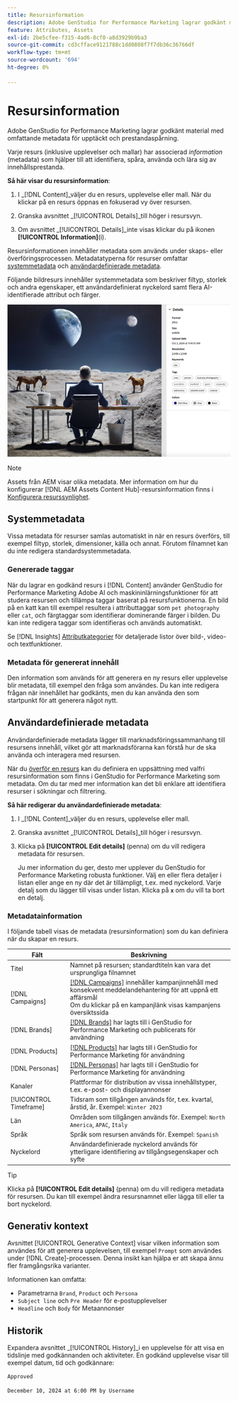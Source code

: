 ```yaml
---
title: Resursinformation
description: Adobe GenStudio for Performance Marketing lagrar godkänt material med omfattande metadata för sökbarhet och prestandaspårning.
feature: Attributes, Assets
exl-id: 2be5cfee-f315-4ad6-8cf0-a8d3929b9ba3
source-git-commit: cd3cfface9121788c1dd0808f7f7db36c36766df
workflow-type: tm+mt
source-wordcount: '694'
ht-degree: 0%

---
```


# Resursinformation

Adobe GenStudio for Performance Marketing lagrar godkänt material med omfattande metadata för upptäckt och prestandaspårning.

Varje resurs (inklusive upplevelser och mallar) har associerad _information_ (metadata) som hjälper till att identifiera, spåra, använda och lära sig av innehållsprestanda.

**Så här visar du resursinformation**:

1. I _[!DNL Content]_väljer du en resurs, upplevelse eller mall. När du klickar på en resurs öppnas en fokuserad vy över resursen.

1. Granska avsnittet _[!UICONTROL Details]_till höger i resursvyn.

1. Om avsnittet _[!UICONTROL Details]_inte visas klickar du på ikonen **[!UICONTROL Information]**(i).

Resursinformationen innehåller metadata som används under skaps- eller överföringsprocessen. Metadatatyperna för resurser omfattar [systemmetadata](#system-metadata) och [användardefinierade metadata](#user-defined-metadata).

Följande bildresurs innehåller systemmetadata som beskriver filtyp, storlek och andra egenskaper, ett användardefinierat nyckelord samt flera AI-identifierade attribut och färger.

![information om en resurs med flera taggar](/help/assets/content-asset-details.png)

>[!NOTE]
>
>Assets från AEM visar olika metadata. Mer information om hur du konfigurerar [!DNL AEM Assets Content Hub]-resursinformation finns i [Konfigurera resurssynlighet](connect-aem-repo.md#step-4-configure-asset-visibility).

## Systemmetadata

Vissa metadata för resurser samlas automatiskt in när en resurs överförs, till exempel filtyp, storlek, dimensioner, källa och annat. Förutom filnamnet kan du inte redigera standardsystemmetadata.

### Genererade taggar

När du lagrar en godkänd resurs i [!DNL Content] använder GenStudio for Performance Marketing Adobe AI och maskininlärningsfunktioner för att studera resursen och tillämpa taggar baserat på resursfunktionerna. En bild på en katt kan till exempel resultera i attributtaggar som `pet photography` eller `cat`, och färgtaggar som identifierar dominerande färger i bilden. Du kan inte redigera taggar som identifieras och används automatiskt.

Se [!DNL Insights] [Attributkategorier](/help/user-guide/insights/attribute-category.md) för detaljerade listor över bild-, video- och textfunktioner.

### Metadata för genererat innehåll

Den information som används för att generera en ny resurs eller upplevelse blir metadata, till exempel den fråga som användes. Du kan inte redigera frågan när innehållet har godkänts, men du kan använda den som startpunkt för att generera något nytt.

## Användardefinierade metadata

Användardefinierade metadata lägger till marknadsföringssammanhang till resursens innehåll, vilket gör att marknadsförarna kan förstå hur de ska använda och interagera med resursen.

När du [överför en resurs](/help/user-guide/content/manage-assets.md#add-assets) kan du definiera en uppsättning med valfri resursinformation som finns i GenStudio for Performance Marketing som metadata. Om du tar med mer information kan det bli enklare att identifiera resurser i sökningar och filtrering.

**Så här redigerar du användardefinierade metadata**:

1. I _[!DNL Content]_väljer du en resurs, upplevelse eller mall.

1. Granska avsnittet _[!UICONTROL Details]_till höger i resursvyn.

1. Klicka på **[!UICONTROL Edit details]** (penna) om du vill redigera metadata för resursen.

   Ju mer information du ger, desto mer upplever du GenStudio for Performance Marketing robusta funktioner. Välj en eller flera detaljer i listan eller ange en ny där det är tillämpligt, t.ex. med nyckelord. Varje detalj som du lägger till visas under listan. Klicka på **`x`** om du vill ta bort en detalj.

### Metadatainformation

I följande tabell visas de metadata (resursinformation) som du kan definiera när du skapar en resurs.

| Fält | Beskrivning |
| -------------- | ----------- |
| Titel | Namnet på resursen; standardtiteln kan vara det ursprungliga filnamnet |
| [!DNL Campaigns] | [[!DNL Campaigns]](/help/user-guide/campaigns/overview.md) innehåller kampanjinnehåll med konsekvent meddelandehantering för att uppnå ett affärsmål<br>Om du klickar på en kampanjlänk visas kampanjens översiktssida |
| [!DNL Brands] | [[!DNL Brands]](/help/user-guide/guidelines/brands.md) har lagts till i GenStudio for Performance Marketing och publicerats för användning |
| [!DNL Products] | [[!DNL Products]](/help/user-guide/guidelines/products.md) har lagts till i GenStudio for Performance Marketing för användning |
| [!DNL Personas] | [[!DNL Personas]](/help/user-guide/guidelines/personas.md) har lagts till i GenStudio for Performance Marketing för användning |
| Kanaler | Plattformar för distribution av vissa innehållstyper, t.ex. e-post- och displayannonser |
| [!UICONTROL Timeframe] | Tidsram som tillgången används för, t.ex. kvartal, årstid, år. Exempel: `Winter 2023` |
| Län | Områden som tillgången används för. Exempel: `North America`, `APAC`, `Italy` |
| Språk | Språk som resursen används för. Exempel: `Spanish` |
| Nyckelord | Användardefinierade nyckelord används för ytterligare identifiering av tillgångsegenskaper och syfte |

>[!TIP]
>
>Klicka på **[!UICONTROL Edit details]** (penna) om du vill redigera metadata för resursen. Du kan till exempel ändra resursnamnet eller lägga till eller ta bort nyckelord.

## Generativ kontext

Avsnittet [!UICONTROL Generative Context] visar vilken information som användes för att generera upplevelsen, till exempel `Prompt` som användes under [!DNL Create]-processen. Denna insikt kan hjälpa er att skapa ännu fler framgångsrika varianter.

Informationen kan omfatta:

- Parametrarna `Brand`, `Product` och `Persona`
- `Subject line` och `Pre Header` för e-postupplevelser
- `Headline` och `Body` för Metaannonser

## Historik

Expandera avsnittet _[!UICONTROL History]_i en upplevelse för att visa en tidslinje med godkännanden och aktiviteter. En godkänd upplevelse visar till exempel datum, tid och godkännare:

```
Approved

December 10, 2024 at 6:00 PM by Username
```
